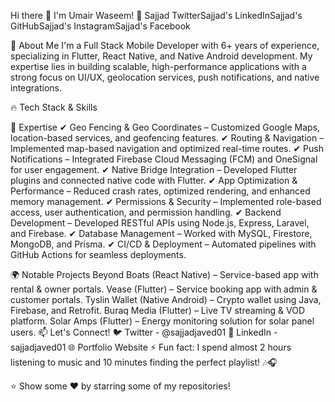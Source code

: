 Hi there 👋 I'm Umair Waseem! 👋
Sajjad TwitterSajjad's LinkedInSajjad's GitHubSajjad's InstagramSajjad's Facebook

🚀 About Me
I'm a Full Stack Mobile Developer with 6+ years of experience, specializing in Flutter, React Native, and Native Android development. My expertise lies in building scalable, high-performance applications with a strong focus on UI/UX, geolocation services, push notifications, and native integrations.

🔥 Tech Stack & Skills
       

🔧 Expertise
✔ Geo Fencing & Geo Coordinates – Customized Google Maps, location-based services, and geofencing features. ✔ Routing & Navigation – Implemented map-based navigation and optimized real-time routes. ✔ Push Notifications – Integrated Firebase Cloud Messaging (FCM) and OneSignal for user engagement. ✔ Native Bridge Integration – Developed Flutter plugins and connected native code with Flutter. ✔ App Optimization & Performance – Reduced crash rates, optimized rendering, and enhanced memory management. ✔ Permissions & Security – Implemented role-based access, user authentication, and permission handling. ✔ Backend Development – Developed RESTful APIs using Node.js, Express, Laravel, and Firebase. ✔ Database Management – Worked with MySQL, Firestore, MongoDB, and Prisma. ✔ CI/CD & Deployment – Automated pipelines with GitHub Actions for seamless deployments.

🌍 Notable Projects
Beyond Boats (React Native) – Service-based app with rental & owner portals.
Vease (Flutter) – Service booking app with admin & customer portals.
Tyslin Wallet (Native Android) – Crypto wallet using Java, Firebase, and Retrofit.
Buraq Media (Flutter) – Live TV streaming & VOD platform.
Solar Amps (Flutter) – Energy monitoring solution for solar panel users.
📫 Let's Connect!
🐦 Twitter - @sajjadjaved01
💼 LinkedIn - sajjadjaved01
🌐 Portfolio Website
⚡ Fun fact: I spend almost 2 hours listening to music and 10 minutes finding the perfect playlist! 🎶🎧

⭐ Show some ❤️ by starring some of my repositories!
